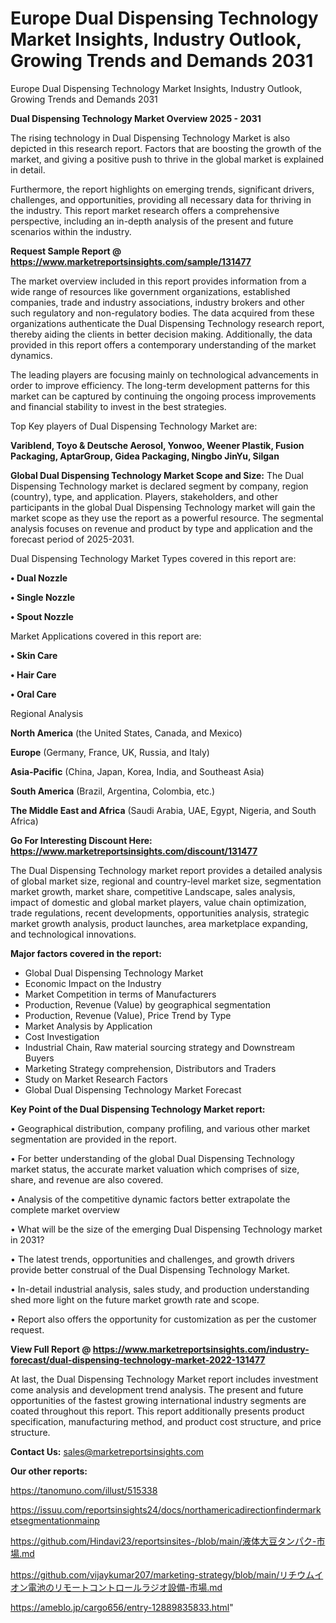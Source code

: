 # Europe Dual Dispensing Technology Market Insights, Industry Outlook, Growing Trends and Demands 2031
Europe Dual Dispensing Technology Market Insights, Industry Outlook, Growing Trends and Demands 2031

<Strong> Dual Dispensing Technology Market Overview 2025 - 2031</strong>

The rising technology in Dual Dispensing Technology Market is also depicted in this research report. Factors that are boosting the growth of the market, and giving a positive push to thrive in the global market is explained in detail.

Furthermore, the report highlights on emerging trends, significant drivers, challenges, and opportunities, providing all necessary data for thriving in the industry. This report market research offers a comprehensive perspective, including an in-depth analysis of the present and future scenarios within the industry.

<strong>Request Sample Report @ <a href=https://www.marketreportsinsights.com/sample/131477>https://www.marketreportsinsights.com/sample/131477</a></strong>

The market overview included in this report provides information from a wide range of resources like government organizations, established companies, trade and industry associations, industry brokers and other such regulatory and non-regulatory bodies. The data acquired from these organizations authenticate the Dual Dispensing Technology research report, thereby aiding the clients in better decision making. Additionally, the data provided in this report offers a contemporary understanding of the market dynamics.

The leading players are focusing mainly on technological advancements in order to improve efficiency. The long-term development patterns for this market can be captured by continuing the ongoing process improvements and financial stability to invest in the best strategies.

Top Key players of Dual Dispensing Technology Market are:

<strong>Variblend, Toyo & Deutsche Aerosol, Yonwoo, Weener Plastik, Fusion Packaging, AptarGroup, Gidea Packaging, Ningbo JinYu, Silgan</strong>

<strong><b>Global Dual Dispensing Technology Market Scope and Size:</b></strong>
The Dual Dispensing Technology market is declared segment by company, region (country), type, and application. Players, stakeholders, and other participants in the global Dual Dispensing Technology market will gain the market scope as they use the report as a powerful resource. The segmental analysis focuses on revenue and product by type and application and the forecast period of 2025-2031.

Dual Dispensing Technology Market Types covered in this report are:

<strong>• Dual Nozzle

• Single Nozzle

• Spout Nozzle</strong>

Market Applications covered in this report are:

<strong>• Skin Care

• Hair Care

• Oral Care</strong> 

Regional Analysis

<strong>North America</strong> (the United States, Canada, and Mexico)

<strong>Europe</strong> (Germany, France, UK, Russia, and Italy)

<strong>Asia-Pacific</strong> (China, Japan, Korea, India, and Southeast Asia)

<strong>South America</strong> (Brazil, Argentina, Colombia, etc.)

<strong>The Middle East and Africa</strong> (Saudi Arabia, UAE, Egypt, Nigeria, and South Africa)

<strong>Go For Interesting Discount Here: <a href=https://www.marketreportsinsights.com/discount/131477>https://www.marketreportsinsights.com/discount/131477</a></strong>

The Dual Dispensing Technology market report provides a detailed analysis of global market size, regional and country-level market size, segmentation market growth, market share, competitive Landscape, sales analysis, impact of domestic and global market players, value chain optimization, trade regulations, recent developments, opportunities analysis, strategic market growth analysis, product launches, area marketplace expanding, and technological innovations.

<strong><b>Major factors covered in the report:</b></strong>
<ul>
  <li>Global Dual Dispensing Technology Market </li>
  <li>Economic Impact on the Industry</li>
  <li>Market Competition in terms of Manufacturers</li>
  <li>Production, Revenue (Value) by geographical segmentation</li>
  <li>Production, Revenue (Value), Price Trend by Type</li>
  <li>Market Analysis by Application</li>
  <li>Cost Investigation</li>
  <li>Industrial Chain, Raw material sourcing strategy and Downstream Buyers</li>
  <li>Marketing Strategy comprehension, Distributors and Traders</li>
  <li>Study on Market Research Factors</li>
  <li>Global Dual Dispensing Technology Market Forecast</li>
</ul>

<strong><b>Key Point of the Dual Dispensing Technology Market report:</b></strong>

• Geographical distribution, company profiling, and various other market segmentation are provided in the report.

• For better understanding of the global Dual Dispensing Technology market status, the accurate market valuation which comprises of size, share, and revenue are also covered.

• Analysis of the competitive dynamic factors better extrapolate the complete market overview

• What will be the size of the emerging Dual Dispensing Technology market in 2031?

• The latest trends, opportunities and challenges, and growth drivers provide better construal of the Dual Dispensing Technology Market.

• In-detail industrial analysis, sales study, and production understanding shed more light on the future market growth rate and scope.

• Report also offers the opportunity for customization as per the customer request.

<strong><b>View Full Report @ <a href=https://www.marketreportsinsights.com/industry-forecast/dual-dispensing-technology-market-2022-131477>https://www.marketreportsinsights.com/industry-forecast/dual-dispensing-technology-market-2022-131477</a></b></strong>


At last, the Dual Dispensing Technology Market report includes investment come analysis and development trend analysis. The present and future opportunities of the fastest growing international industry segments are coated throughout this report. This report additionally presents product specification, manufacturing method, and product cost structure, and price structure.

<strong>Contact Us:</strong>
sales@marketreportsinsights.com

<strong>Our other reports:</strong>

<a href=https://tanomuno.com/illust/515338>https://tanomuno.com/illust/515338</a>

<a href=https://issuu.com/reportsinsights24/docs/northamericadirectionfindermarketsegmentationmainp>https://issuu.com/reportsinsights24/docs/northamericadirectionfindermarketsegmentationmainp</a>

<a href=https://github.com/Hindavi23/reportsinsites-/blob/main/液体大豆タンパク-市場.md>https://github.com/Hindavi23/reportsinsites-/blob/main/液体大豆タンパク-市場.md</a>

<a href=https://github.com/vijaykumar207/marketing-strategy/blob/main/リチウムイオン電池のリモートコントロールラジオ設備-市場.md>https://github.com/vijaykumar207/marketing-strategy/blob/main/リチウムイオン電池のリモートコントロールラジオ設備-市場.md</a>

<a href=https://ameblo.jp/cargo656/entry-12889835833.html>https://ameblo.jp/cargo656/entry-12889835833.html</a>"
